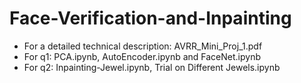 # Face-Verification-and-Inpainting
- For a detailed technical description: AVRR_Mini_Proj_1.pdf
- For q1: PCA.ipynb, AutoEncoder.ipynb and FaceNet.ipynb
- For q2: Inpainting-Jewel.ipynb, Trial on Different Jewels.ipynb
